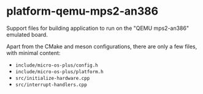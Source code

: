 # platform-qemu-mps2-an386

Support files for building application to run on the "QEMU mps2-an386"
emulated board.

Apart from the CMake and meson configurations, there are only a few
files, with minimal content:

- `include/micro-os-plus/config.h`
- `include/micro-os-plus/platform.h`
- `src/initialize-hardware.cpp`
- `src/interrupt-handlers.cpp`
